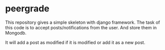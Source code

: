 # peergrade

This repository gives a simple skeleton with django framework. The task of this code is to accept posts/notifications from the user. And store them in Mongodb.

It will add a post as modified if it is modified or add it as a new post.
